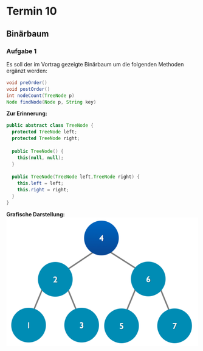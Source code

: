 
# Termin 10

## Binärbaum

### Aufgabe 1
Es soll der im Vortrag gezeigte Binärbaum um die folgenden Methoden ergänzt werden:

```java
void preOrder()
void postOrder()
int nodeCount(TreeNode p)
Node findNode(Node p, String key)
```
__Zur Erinnerung:__

```java
public abstract class TreeNode {
  protected TreeNode left;
  protected TreeNode right;

  public TreeNode() {
    this(null, null);
  }

  public TreeNode(TreeNode left,TreeNode right) {
    this.left = left;
    this.right = right;
  }
}
```
__Grafische Darstellung:__
![](./binarytree.png)
